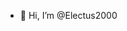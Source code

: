 - 👋 Hi, I’m @Electus2000


<!---
Electus2000/Electus2000 is a ✨ special ✨ repository because its `README.md` (this file) appears on your GitHub profile.
You can click the Preview link to take a look at your changes.
--->
